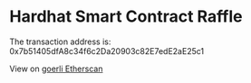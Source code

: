 # Hardhat Smart Contract Raffle

The transaction address is: 0x7b51405dfA8c34f6c2Da20903c82E7edE2aE25c1

View on [goerli Etherscan](https://goerli.etherscan.io/address/0x7b51405dfA8c34f6c2Da20903c82E7edE2aE25c1#code)
